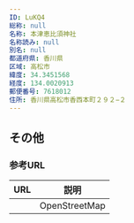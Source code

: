 ```yaml
---
ID: LuKQ4
総称: null
名称: 本津恵比須神社
名称読み: null
別名: null
都道府県: 香川県
区域: 高松市
緯度: 34.3451568
経度: 134.0020913
郵便番号: 7618012
住所: 香川県高松市香西本町２９２−２
---
```


## その他

### 参考URL

| URL | 説明          |
| --- | ------------- |
|     | OpenStreetMap |
